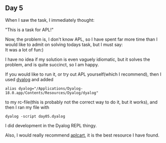 ## Day 5

When I saw the task, I immediately thought:

"This is a task for APL!"

Now, the problem is, I don't know APL, so I have spent far more time than I would like to admit
on solving todays task, but I must say:\
It was a lot of fun:)

I have no idea if my solution is even vaguely idiomatic, but it solves the problem,
and is quite succinct, so I am happy.

If you would like to run it, or try out APL yourself(which I recommend), then I used
[dyalog](https://www.dyalog.com/)
and added
```
alias dyalog="/Applications/Dyalog-18.0.app/Contents/Resources/Dyalog/dyalog"
```
to my rc-file(this is probably not the correct way to do it, but it works), and
then I ran my file with
```
dyalog -script day05.dyalog
```
I did development in the Dyalog REPL thingy.

Also, I would really recommend [aplcart](https://aplcart.info/), it is the best resource
I have found.


